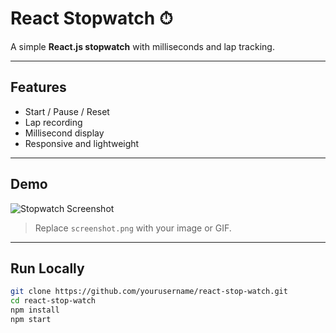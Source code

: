 # React Stopwatch ⏱

A simple **React.js stopwatch** with milliseconds and lap tracking.  

---

## Features

- Start / Pause / Reset  
- Lap recording  
- Millisecond display  
- Responsive and lightweight  

---

## Demo

![Stopwatch Screenshot](screenshot.png)  
> Replace `screenshot.png` with your image or GIF.

---

## Run Locally

```bash
git clone https://github.com/yourusername/react-stop-watch.git
cd react-stop-watch
npm install
npm start
